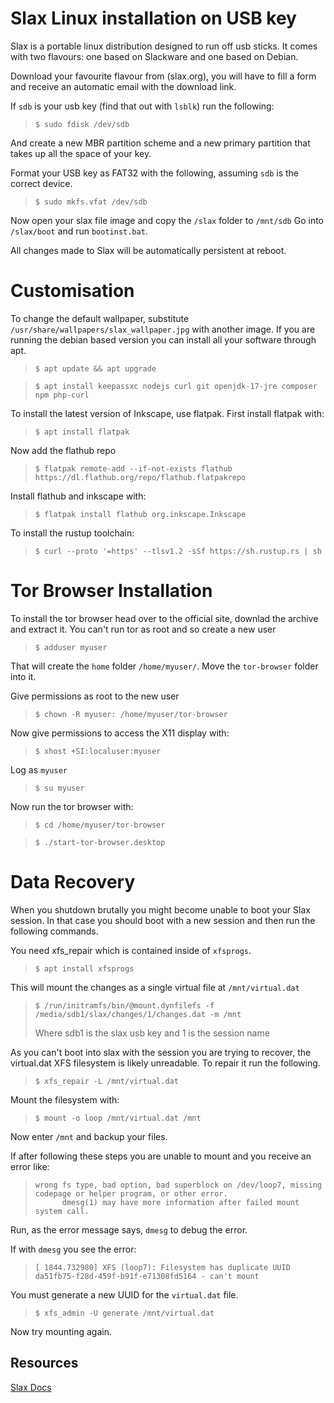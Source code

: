 # Slax Linux installation on USB key

Slax is a portable linux distribution designed to run off usb sticks. It comes with two flavours: 
one based on Slackware and one based on Debian. 

Download your favourite flavour from (slax.org), you will have to fill a form and receive 
an automatic email with the download link.

If `sdb` is your usb key (find that out with `lsblk`) run the following:
>```
>$ sudo fdisk /dev/sdb
>```

And create a new MBR partition scheme and a new primary partition that takes up all the space of your key.

Format your USB key as FAT32 with the following, assuming `sdb` is the correct device.
>```
>$ sudo mkfs.vfat /dev/sdb
>```

Now open your slax file image and copy the `/slax` folder to `/mnt/sdb`
Go into `/slax/boot` and run `bootinst.bat`.

All changes made to Slax will be automatically persistent at reboot.

# Customisation

To change the default wallpaper, substitute `/usr/share/wallpapers/slax_wallpaper.jpg` with another image.
If you are running the debian based version you can install all your software through apt.

>```
>$ apt update && apt upgrade
>```

>```
> $ apt install keepassxc nodejs curl git openjdk-17-jre composer npm php-curl
>```

To install the latest version of Inkscape, use flatpak.
First install flatpak with:
>```
> $ apt install flatpak
>```

Now add the flathub repo
>```
> $ flatpak remote-add --if-not-exists flathub https://dl.flathub.org/repo/flathub.flatpakrepo
>```

Install flathub and inkscape with:
>```
> $ flatpak install flathub org.inkscape.Inkscape
>```

To install the rustup toolchain:
>```
> $ curl --proto '=https' --tlsv1.2 -sSf https://sh.rustup.rs | sh
>```

# Tor Browser Installation
To install the tor browser head over to the official site, downlad the archive and extract it.
You can't run tor as root and so create a new user
>```
> $ adduser myuser
>```

That will create the `home` folder `/home/myuser/`.
Move the `tor-browser` folder into it.

Give permissions as root to the new user
>```
> $ chown -R myuser: /home/myuser/tor-browser
>```

Now give permissions to access the X11 display with:
>```
> $ xhost +SI:localuser:myuser
>```

Log as `myuser`
>```
> $ su myuser
>```

Now run the tor browser with:
>```
> $ cd /home/myuser/tor-browser
>```

>```
> $ ./start-tor-browser.desktop
>```

# Data Recovery

When you shutdown brutally you might become unable to boot your Slax session. In that case 
you should boot with a new session and then run the following commands.

You need xfs_repair which is contained inside of `xfsprogs`.
>```
> $ apt install xfsprogs
>```

This will mount the changes as a single virtual file at `/mnt/virtual.dat`
>```
> $ /run/initramfs/bin/@mount.dynfilefs -f /media/sdb1/slax/changes/1/changes.dat -m /mnt
>```
> Where sdb1 is the slax usb key and 1 is the session name

As you can't boot into slax with the session you are trying to recover,
the virtual.dat XFS filesystem is likely unreadable. To repair it run the following.
>```
> $ xfs_repair -L /mnt/virtual.dat
>```

Mount the filesystem with:
>```
> $ mount -o loop /mnt/virtual.dat /mnt
>```

Now enter `/mnt` and backup your files.

If after following these steps you are unable to mount and you receive an error like:
> ```
> wrong fs type, bad option, bad superblock on /dev/loop7, missing codepage or helper program, or other error.
>       dmesg(1) may have more information after failed mount system call.
> ```

Run, as the error message says, `dmesg` to debug the error.

If with `dmesg` you see the error:
> ```
> [ 1844.732980] XFS (loop7): Filesystem has duplicate UUID da51fb75-f28d-459f-b91f-e71308fd5164 - can't mount
> ```

You must generate a new UUID for the `virtual.dat` file.
> ```
> $ xfs_admin -U generate /mnt/virtual.dat
> ```

Now try mounting again.

## Resources
[Slax Docs](https://www.slax.org/starting.php)
[](https://access.redhat.com/solutions/5494781)
